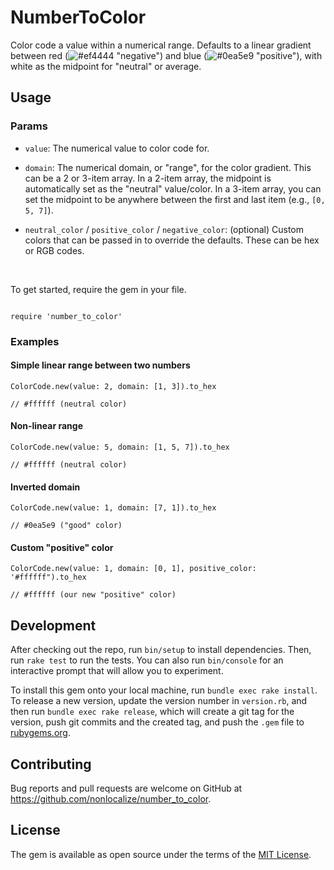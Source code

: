 
# NumberToColor
Color code a value within a numerical range. Defaults to a linear gradient between red (![#ef4444](https://placehold.co/15x15/ef4444/ef4444.png) "negative") and blue (![#0ea5e9](https://placehold.co/15x15/0ea5e9/0ea5e9.png) "positive"), with white as the midpoint for "neutral" or average.

  

## Usage

### Params
* `value`: The numerical value to color code for.

* `domain`: The numerical domain, or "range", for the color gradient. This can be a 2 or 3-item array. In a 2-item array, the midpoint is automatically set as the "neutral" value/color. In a 3-item array, you can set the midpoint to be anywhere between the first and last item (e.g., `[0, 5, 7]`).

* `neutral_color` / `positive_color` / `negative_color`: (optional) Custom colors that can be passed in to override the defaults. These can be hex or RGB codes.
<br>

To get started, require the gem in your file.
```

require 'number_to_color'

```

 
### Examples
#### Simple linear range between two numbers
```
ColorCode.new(value: 2, domain: [1, 3]).to_hex

// #ffffff (neutral color)
```

  

#### Non-linear range
```
ColorCode.new(value: 5, domain: [1, 5, 7]).to_hex

// #ffffff (neutral color)
```

  

#### Inverted domain
```
ColorCode.new(value: 1, domain: [7, 1]).to_hex

// #0ea5e9 ("good" color)
```

  

#### Custom "positive" color
```
ColorCode.new(value: 1, domain: [0, 1], positive_color: '#ffffff").to_hex

// #ffffff (our new "positive" color)
```

## Development
After checking out the repo, run `bin/setup` to install dependencies. Then, run `rake test` to run the tests. You can also run `bin/console` for an interactive prompt that will allow you to experiment.

To install this gem onto your local machine, run `bundle exec rake install`. To release a new version, update the version number in `version.rb`, and then run `bundle exec rake release`, which will create a git tag for the version, push git commits and the created tag, and push the `.gem` file to [rubygems.org](https://rubygems.org).

## Contributing
Bug reports and pull requests are welcome on GitHub at https://github.com/nonlocalize/number_to_color.

## License
The gem is available as open source under the terms of the [MIT License](https://opensource.org/licenses/MIT).
